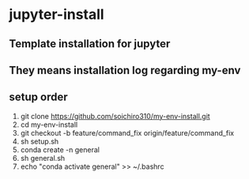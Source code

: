 # jupyter-install

## Template installation for jupyter
## They means installation log regarding my-env

## setup order

1. git clone https://github.com/soichiro310/my-env-install.git
1. cd my-env-install
1. git checkout -b feature/command_fix origin/feature/command_fix
1. sh setup.sh
1. conda create -n general
1. sh general.sh
1. echo "conda activate general" >> ~/.bashrc
